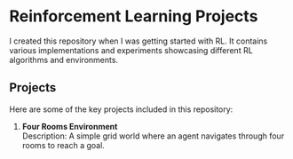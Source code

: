 # Reinforcement Learning Projects

I created this repository when I was getting started with RL. It contains various implementations and experiments showcasing different RL algorithms and environments.

## Projects

Here are some of the key projects included in this repository:

1. **Four Rooms Environment**  
   Description: A simple grid world where an agent navigates through four rooms to reach a goal.
